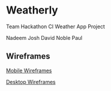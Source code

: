 # Weatherly

Team Hackathon CI Weather App Project

Nadeem
Josh
David Noble
Paul

## Wireframes

[Mobile Wireframes](assets/images/readme/weatherly-mobile-wireframes.png)

[Desktop Wireframes](assets/images/readme/weatherly-desktop-wireframe.png)
